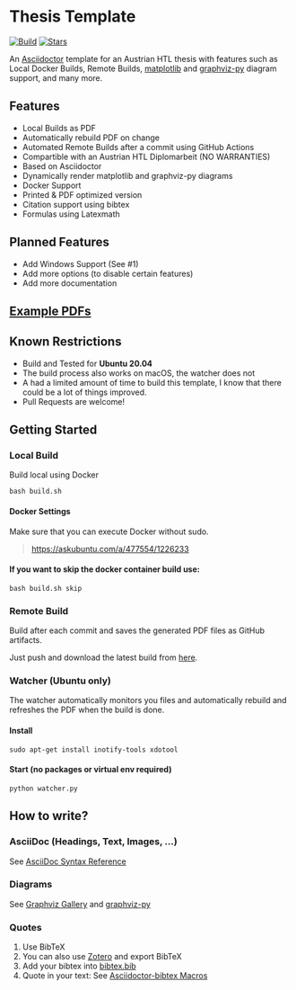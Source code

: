 # Thesis Template
[![Build](https://github.com/Alwinator/thesis-template/actions/workflows/build.yml/badge.svg)](https://github.com/Alwinator/thesis-template/actions/workflows/build.yml)
[![Stars](https://img.shields.io/github/stars/Alwinator/thesis-template)](https://github.com/Alwinator/thesis-template)

An [Asciidoctor](https://asciidoctor.org/) template for an Austrian HTL thesis with features such as Local Docker Builds, Remote Builds, [matplotlib](https://matplotlib.org/) and [graphviz-py](https://github.com/Alwinator/graphviz-py) diagram support, and many more.

## Features
- Local Builds as PDF
- Automatically rebuild PDF on change
- Automated Remote Builds after a commit using GitHub Actions
- Compartible with an Austrian HTL Diplomarbeit (NO WARRANTIES)
- Based on Asciidoctor
- Dynamically render matplotlib and graphviz-py diagrams
- Docker Support
- Printed & PDF optimized version
- Citation support using bibtex
- Formulas using Latexmath

## Planned Features
- Add Windows Support (See #1)
- Add more options (to disable certain features)
- Add more documentation

## [Example PDFs](https://github.com/Alwinator/thesis-template/releases)

## Known Restrictions
- Build and Tested for **Ubuntu 20.04**
- The build process also works on macOS, the watcher does not
- A had a limited amount of time to build this template, I know that there could be a lot of things improved.
- Pull Requests are welcome!

## Getting Started
### Local Build
Build local using Docker

```
bash build.sh
```
#### Docker Settings
Make sure that you can execute Docker without sudo.
> https://askubuntu.com/a/477554/1226233

#### If you want to skip the docker container build use:
```
bash build.sh skip
```

### Remote Build
Build after each commit and saves the generated PDF files as GitHub artifacts.

Just push and download the latest build from [here](https://github.com/Alwinator/thesis-template/actions/workflows/build.yml).

### Watcher (Ubuntu only)
The watcher automatically monitors you files and automatically rebuild and refreshes the PDF when the build is done.

#### Install
```
sudo apt-get install inotify-tools xdotool
```

#### Start (no packages or virtual env required)
```
python watcher.py
```

## How to write?
### AsciiDoc (Headings, Text, Images, ...)
See [AsciiDoc Syntax Reference](https://docs.asciidoctor.org/asciidoc/latest/syntax-quick-reference/)

### Diagrams
See [Graphviz Gallery](https://graphviz.org/gallery/) and [graphviz-py](https://github.com/Alwinator/graphviz-py)

### Quotes
1. Use BibTeX
2. You can also use [Zotero](https://www.zotero.org) and export BibTeX
3. Add your bibtex into [bibtex.bib](assets/bibtex/bibtex.bib)
4. Quote in your text: See [Asciidoctor-bibtex Macros](https://github.com/asciidoctor/asciidoctor-bibtex#macros)
